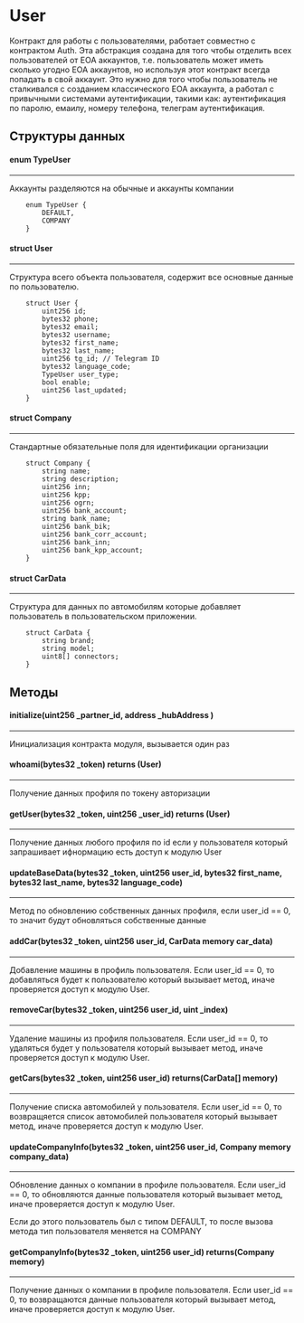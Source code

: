 # User

 
Контракт для работы с пользователями, работает совместно с контрактом Auth. Эта абстракция создана для того чтобы отделить всех пользователей от EOA аккаунтов, т.е. пользователь может иметь сколько угодно EOA аккаунтов, но используя этот контракт всегда попадать в свой аккаунт. Это нужно для того чтобы пользователь не сталкивался с созданием классического EOA аккаунта, а работал с привычными системами аутентификации, такими как: аутентификация по паролю, емаилу, номеру телефона, телеграм аутентификация.

## Структуры данных

#### enum TypeUser

---

Аккаунты разделяются на обычные и аккаунты компании

```
    enum TypeUser {
        DEFAULT, 
        COMPANY
    }
```

#### struct User

---

Структура всего объекта пользователя, содержит все основные данные по пользователю.

```
    struct User {
        uint256 id;
        bytes32 phone;
        bytes32 email;
        bytes32 username;
        bytes32 first_name;
        bytes32 last_name;
        uint256 tg_id; // Telegram ID
        bytes32 language_code;
        TypeUser user_type;
        bool enable; 
        uint256 last_updated;
    }
```

#### struct Company

---

Стандартные обязательные поля для идентификации организации

```
    struct Company {
        string name;
        string description;
        uint256 inn;
        uint256 kpp;
        uint256 ogrn;
        uint256 bank_account;
        string bank_name;
        uint256 bank_bik;
        uint256 bank_corr_account;
        uint256 bank_inn;
        uint256 bank_kpp_account;
    }
```


#### struct CarData

---

Структура для данных по автомобилям которые добавляет пользователь в пользовательском приложении.

```
    struct CarData {
        string brand;
        string model;
        uint8[] connectors;
    }
```

## Методы

#### initialize(uint256 _partner_id, address _hubAddress )

---

Инициализация контракта модуля, вызывается один раз


#### whoami(bytes32 _token) returns (User)

---

Получение данных профиля по токену авторизации


#### getUser(bytes32 _token, uint256 _user_id) returns (User)

---

Получение данных любого профиля по id если у пользователя который запрашивает ифнормацию есть доступ к модулю User


#### updateBaseData(bytes32 _token, uint256 user_id, bytes32 first_name, bytes32 last_name, bytes32 language_code)

---

Метод по обновлению собственных данных профиля, если user_id == 0, то значит будут обновляться собственные данные


#### addCar(bytes32 _token, uint256 user_id, CarData memory car_data)

---

Добавление машины в профиль пользователя. Если user_id == 0, то добавляться будет к пользователю который вызывает метод, иначе проверяется доступ к модулю User.


#### removeCar(bytes32 _token, uint256 user_id, uint _index)

---

Удаление машины из профиля пользователя. Если user_id == 0, то удаляться будет у пользователя который вызывает метод, иначе проверяется доступ к модулю User.


#### getCars(bytes32 _token, uint256 user_id) returns(CarData[] memory)

---

Получение списка автомобилей у пользователя. Если user_id == 0, то возвращяется список автомобилей пользователя который вызывает метод, иначе проверяется доступ к модулю User.


#### updateCompanyInfo(bytes32 _token, uint256 user_id, Company memory company_data)

---

Обновление данных о компании в профиле пользователя. Если user_id == 0, то обновляются данные пользователя который вызывает метод, иначе проверяется доступ к модулю User.

Если до этого пользователь был с типом DEFAULT, то после вызова метода тип пользователя меняется на COMPANY


#### getCompanyInfo(bytes32 _token, uint256 user_id) returns(Company memory)

---

Получение данных о компании в профиле пользователя. Если user_id == 0, то возвращаются данные пользователя который вызывает метод, иначе проверяется доступ к модулю User.
